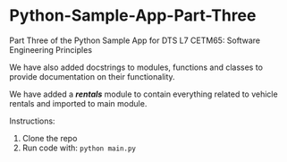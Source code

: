 # Python-Sample-App-Part-Three
Part Three of the Python Sample App for DTS L7 CETM65: Software Engineering Principles

We have also added docstrings to modules, functions and classes to provide documentation on their functionality.

We have added a ***rentals*** module to contain everything related to vehicle rentals and imported to main module.

Instructions:

  1. Clone the repo
  2. Run code with:
    ``` python main.py ```
   
